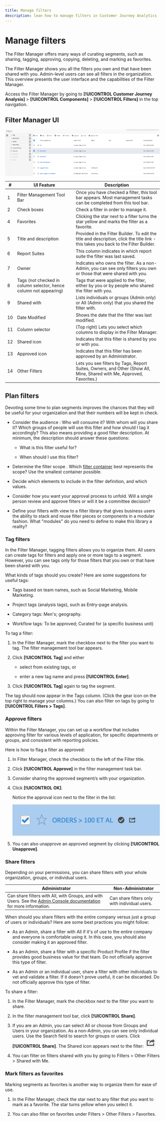 ```yaml
---
title: Manage filters
description: lean how to manage filters in Customer Journey Analytics
---
```


# Manage filters

The Filter Manager offers many ways of curating segments, such as sharing, tagging, approving, copying, deleting, and marking as favorites.

The Filter Manager shows you all the filters you own and that have been shared with you. Admin-level users can see all filters in the organization. This overview presents the user interface and the capabilities of the Filter Manager. 

Access the Filter Manager by going to **[!UICONTROL Customer Journey Analysis]** > **[!UICONTROL Components]** > **[!UICONTROL Filters]** in the top navigation.

## Filter Manager UI

![](assets/filter-manager-ui.png)

|  #  | UI Feature  | Description  |
|---|---|---|
|  1  | Filter Management Tool Bar  | Once you have checked a filter, this tool bar appears. Most management tasks can be completed from this tool bar.  |
|  2  | Check boxes  | Check a filter in order to manage it.  |
|  4  | Favorites  | Clicking the star next to a filter turns the star yellow and marks the filter as a favorite.  |
|  5  | Title and description  | Provided in the Filter Builder. To edit the title and description, click the title link - this takes you back to the Filter Builder.  |
|  6  | Report Suites  | This column indicates in which report suite the filter was last saved.  |
|  7  | Owner  | Indicates who owns the filter. As a non-Admin, you can see only filters you own or those that were shared with you.  |
|  8  | Tags (not checked in column selector, hence column not appearing)  | Tags that were applied to the filter, either by you or by people who shared the filter with you.  |
|  9  | Shared with  | Lists individuals or groups (Admin only) or All (Admin only) that you shared the filter with.  |
|  10  | Date Modified  | Shows the date that the filter was last modified.  |
|  11  | Column selector  | (Top right) Lets you select which columns to display in the Filter Manager.  |
|  12  | Shared icon  | Indicates that this filter is shared by you or with you.  |
|  13  | Approved icon  | Indicates that this filter has been approved by an Administrator.  |
|  14  | Other Filters  | Lets you see filters by Tags, Report Suites, Owners, and Other (Show All, Mine, Shared with Me, Approved, Favorites.)  |

## Plan filters

Devoting some time to plan segments improves the chances that they will be useful for your organization and that their numbers will be kept in check.

* Consider the audience : Who will consume it? With whom will you share it? Which groups of people will use this filter and how should I tag it accordingly? This also means providing a good filter description. At minimum, the description should answer these questions:

    * What is this filter useful for?

    * When should I use this filter? 

* Determine the filter scope . Which [filter container](/help/components/filters/filters-overview.md) best represents the scope? Use the smallest container possible.

* Decide which elements to include in the filter definition, and which values.

* Consider how you want your approval process to unfold. Will a single person review and approve filters or will it be a committee decision?

* Define your filters with view to a filter library that gives business users the ability to stack and reuse filter pieces or components in a modular fashion. What "modules" do you need to define to make this library a reality? 

### Tag filters

In the Filter Manager, tagging filters allows you to organize them. All users can create tags for filters and apply one or more tags to a segment. However, you can see tags only for those filters that you own or that have been shared with you.

What kinds of tags should you create? Here are some suggestions for useful tags:

* Tags based on team names, such as Social Marketing, Mobile Marketing.
    
* Project tags (analysis tags), such as Entry-page analysis.
    
* Category tags: Men's; geography.
    
* Workflow tags: To be approved; Curated for (a specific business unit)

To tag a filter:

1. In the Filter Manager, mark the checkbox next to the filter you want to tag. The filter management tool bar appears.

1. Click **[!UICONTROL Tag]** and either

    * select from existing tags, or

    * enter a new tag name and press **[!UICONTROL Enter]**. 

1. Click **[!UICONTROL Tag]** again to tag the segment. 

The tag should now appear in the Tags column. (Click the gear icon on the top right to manage your columns.)
You can also filter on tags by going to **[!UICONTROL Filters > Tags]**. 

### Approve filters

Within the Filter Manager, you can set up a workflow that includes approving filter for various levels of application, for specific departments or groups, and consistent with reporting policies.

Here is how to flag a filter as approved:

1. In Filter Manager, check the checkbox to the left of the Filter title.
    
1. Click **[!UICONTROL Approve]** in the filter management task bar.

1. Consider sharing the approved segment/s with your organization.
    
1. Click **[!UICONTROL OK]**.

    Notice the approval icon next to the filter in the list:

    ![](assets/seg_approved.png)

1. You can also unapprove an approved segment by clicking **[!UICONTROL Unapprove]**. 

### Share filters

Depending on your permissions, you can share filters with your whole organization, groups, or individual users. 

|Administrator| Non-Administrator|
|---|---|
|Can share filters with All, with Groups, and with Users. See the [Admin Console documentation](https://helpx.adobe.com/enterprise/using/manage-products-and-profiles.html) for more information.|Can share filters only with individual users.|

When should you share filters with the entire company versus just a group of users or individuals? Here are some best practices you might follow:

* As an Admin, share a filter with All if it's of use to the entire company and everyone is comfortable using it. In this case, you should also consider making it an approved filter.

* As an Admin, share a filter with a specific Product Profile if the filter provides good business value for that team. Do not officially approve this type of filter.

* As an Admin or an individual user, share a filter with other individuals to vet and validate a filter. If it doesn't prove useful, it can be discarded. Do not officially approve this type of filter. 

To share a filter:

1. In the Filter Manager, mark the checkbox next to the filter you want to share. 

1. In the filter management tool bar, click **[!UICONTROL Share]**.

1. If you are an Admin, you can select All or choose from Groups and Users in your organization. As a non-Admin, you can see only individual users. Use the Search field to search for groups or users. Click **[!UICONTROL Share]**. The Shared icon appears next to the filter: ![](assets/share_icon.png)

1. You can filter on filters shared with you by going to Filters > Other Filters > Shared with Me. 

### Mark filters as favorites

Marking segments as favorites is another way to organize them for ease of use.

1. In the Filter Manager, check the star next to any filter that you want to mark as a favorite. The star turns yellow when you select it.

1. You can also filter on favorites under Filters > Other Filters > Favorites. 

